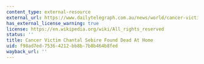 ```yaml
---
content_type: external-resource
external_url: https://www.dailytelegraph.com.au/news/world/cancer-victim-chantal-sebire-found-dead-at-home/news-story/710dd7e58642c9f99f965b132358fa3e
has_external_license_warning: true
license: https://en.wikipedia.org/wiki/All_rights_reserved
status: ''
title: Cancer Victim Chantal Sebire Found Dead At Home
uid: f98ad7ed-7536-4212-bb8b-7b8b464b8fed
wayback_url: ''
---
```

